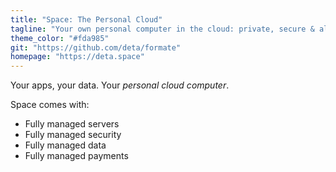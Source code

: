 ```yaml
---
title: "Space: The Personal Cloud"
tagline: "Your own personal computer in the cloud: private, secure & always online."
theme_color: "#fda985"
git: "https://github.com/deta/formate"
homepage: "https://deta.space"
---
```



Your apps, your data. Your *personal cloud computer*. 

Space comes with:

- Fully managed servers
- Fully managed security
- Fully managed data
- Fully managed payments